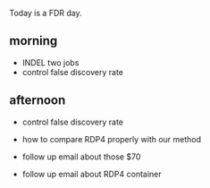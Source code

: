 Today is a FDR day. 


## morning
- INDEL two jobs
- control false discovery rate


## afternoon
- control false discovery rate
- how to compare RDP4 properly with our method

- follow up email about those $70
- follow up email about RDP4 container

